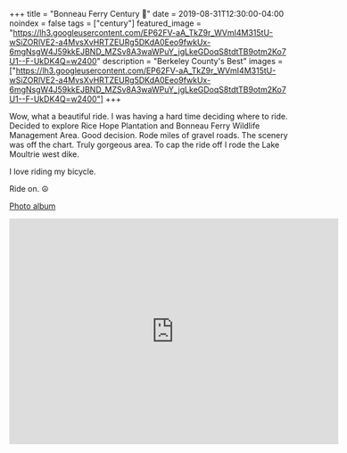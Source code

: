 +++
title =  "Bonneau Ferry Century 💯"
date = 2019-08-31T12:30:00-04:00
noindex = false
tags = ["century"]
featured_image = "https://lh3.googleusercontent.com/EP62FV-aA_TkZ9r_WVmI4M315tU-wSiZORlVE2-a4MvsXvHRTZEURg5DKdA0Eeo9fwkUx-6mgNsgW4J59kkEJBND_MZSv8A3waWPuY_jgLkeGDoqS8tdtTB9otm2Ko7U1--F-UkDK4Q=w2400"
description = "Berkeley County's Best"
images = ["https://lh3.googleusercontent.com/EP62FV-aA_TkZ9r_WVmI4M315tU-wSiZORlVE2-a4MvsXvHRTZEURg5DKdA0Eeo9fwkUx-6mgNsgW4J59kkEJBND_MZSv8A3waWPuY_jgLkeGDoqS8tdtTB9otm2Ko7U1--F-UkDK4Q=w2400"]
+++

Wow, what a beautiful ride. I was having a hard time deciding where to ride. Decided to explore Rice Hope Plantation and Bonneau Ferry Wildlife Management Area. Good decision. Rode miles of gravel roads. The scenery was off the chart. Truly gorgeous area. To cap the ride off I rode the Lake Moultrie west dike.

I love riding my bicycle.

Ride on. ☮

[Photo album](https://photos.app.goo.gl/9HMHSN1DqUdS7qbaA)

<iframe height='405' width='590' frameborder='0' allowtransparency='true' scrolling='no' src='https://www.strava.com/activities/2668012535/embed/ea9c4c6a7c18c17d1c9fa7954331bc9f480da973'></iframe>
